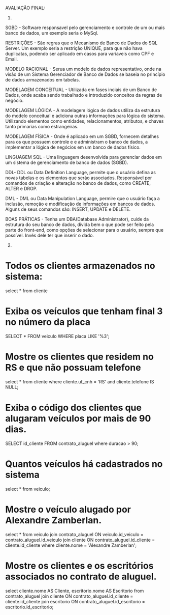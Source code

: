 AVALIAÇÃO FINAL:

1)
SGBD - Software responsavel pelo gerenciamento e controle de um ou mais banco de dados, um exemplo seria o MySql.

RESTRIÇÕES - São regras que o Mecanismo de Banco de Dados do SQL Server. Um exemplo seria a restrição UNIQUE, para que não hava duplicatas, podendo ser aplicado em casos para variaveis como CPF e Email. 

MODELO RACIONAL - Serua um modelo de dados representativo, onde na visão de um Sistema Gerenciador de Banco de Dados se baseia no princípio de dados armazenados em tabelas.

MODELAGEM CONCEITUAL - Utilizada em fases inciais de um Banco de Dados, onde acaba sendo trabalhado e introduzido conceitos da regras de negócio.

MODELAGEM LÓGICA - A modelagem lógica de dados utiliza da estrutura do modelo conceitual e adiciona outras informações para lógica do sistema. Utilizando elementos como entidades, relacionamentos, atributos, e chaves tanto primarias como estrangeiras. 

MODELAGEM FÍSICA - Onde é aplicado em um SGBD, fornecem detalhes para os que possuem controle e e administram o banco de dados, a implementar a lógica de negócios em um banco de dados físico.

LINGUAGEM SQL - Uma linguagem desenvolvida para gerenciar dados  em um sistema de gerenciamento de banco de dados (SGBD).

DDL- DDL ou Data Definition Language, permite que o usuário defina as novas tabelas e os elementos que serão associados. Responsável por comandos de criação e alteração no banco de dados, como CREATE, ALTER e DROP.

DML - DML ou Data Manipulation Language, permire que o usuário faça a inclusão, remoção e modificação de informações em bancos de dados. Alguns de seus comandos são: INSERT, UPDATE e DELETE.

BOAS PRÁTICAS - Tenha um DBA(Database Administrator), cuide da estrutura do seu banco de dados, divida bem o que pode ser feito pela parte do front-end, como opções de selecionar para o usuário, sempre que possível. Invés dele ter que inserir o dado.

2)
# Todos os clientes armazenados no sistema:
select *
from cliente

# Exiba os veículos que tenham final 3 no número da placa
SELECT * 
FROM veiculo 
WHERE placa LIKE '%3';

# Mostre os clientes que residem no RS e que não possuam telefone
select *
from cliente
where cliente.uf_cnh = 'RS' and cliente.telefone IS NULL;

# Exiba o código dos clientes que alugaram veículos por mais de 90 dias.
SELECT id_cliente 
FROM contrato_aluguel 
where duracao > 90;

# Quantos veículos há cadastrados no sistema
select * 
from veiculo;

# Mostre o veículo alugado por Alexandre Zamberlan.
select * 
from veiculo
join contrato_aluguel ON veiculo.id_veiculo = contrato_aluguel.id_veiculo
join cliente ON contrato_aluguel.id_cliente = cliente.id_cliente
where cliente.nome = 'Alexandre Zamberlan';

# Mostre os clientes e os escritórios associados no contrato de aluguel.
select cliente.nome AS Cliente, escritorio.nome AS Escritorio 
from contrato_aluguel
join cliente ON contrato_aluguel.id_cliente  = cliente.id_cliente
join escritorio ON contrato_aluguel.id_escritorio = escritorio.id_escritorio;
